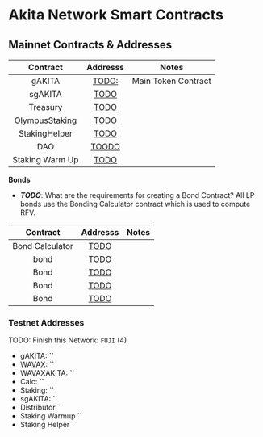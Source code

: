 # Akita Network Smart Contracts



## Mainnet Contracts & Addresses

|Contract       | Addresss                                                                                                            | Notes   |
|:-------------:|:-------------------------------------------------------------------------------------------------------------------:|-------|
|gAKITA            |[TODO:](https://etherscan.io/address/TODOFILL)| Main Token Contract|
|sgAKITA           |[TODO](https://etherscan.io/address/TODOFILL)|
|Treasury       |[TODO](https://etherscan.io/address/TODOFILL)| 
|OlympusStaking |[TODO](https://etherscan.io/address/TODO)|
|StakingHelper  |[TODO](https://etherscan.io/address/TODO)|
|DAO            |[TOODO](https://etherscan.io/address/TODO)|
|Staking Warm Up|[TODO](https://etherscan.io/address/TODO)|


**Bonds**
- **_TODO_**: What are the requirements for creating a Bond Contract?
All LP bonds use the Bonding Calculator contract which is used to compute RFV. 

|Contract       | Addresss                                                                                                            | Notes   |
|:-------------:|:-------------------------------------------------------------------------------------------------------------------:|-------|
|Bond Calculator|[TODO](https://etherscan.io/address/TODO)| 
| bond|[TODO](https://etherscan.io/address/TODO)| 
| Bond|[TODO](https://etherscan.io/address/TODO)| 
| Bond|[TODO](https://etherscan.io/address/TODO)|
| Bond|[TODO](https://etherscan.io/address/TODO)|


### Testnet Addresses
TODO: Finish this 
Network: `FUJI` (4)
- gAKITA: ``
- WAVAX: `` 
- WAVAXAKITA: ``
- Calc: `` 
- Staking: `` 
- sgAKITA: `` 
- Distributor `` 
- Staking Warmup `` 
- Staking Helper ``
